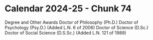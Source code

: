 # Calendar 2024-25 - Chunk 74

<!-- Chunk tokens: 60, Enriched tokens: 64 -->

Degree and Other Awards
Doctor of Philosophy (Ph.D.)
Doctor of Psychology (Psy.D.) (Added L.N. 6 of 2006)
Doctor of Science (D.Sc.)
Doctor of Social Science (D.S.Sc.) (Added L.N. 121 of 1989)